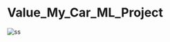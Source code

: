 # Value_My_Car_ML_Project
![ss](https://user-images.githubusercontent.com/77240888/187816303-b929784f-caea-41a6-acc3-5fa4f6e8799b.jpg)
